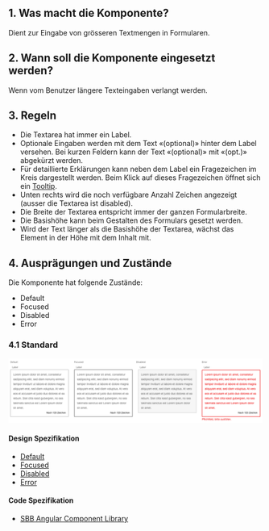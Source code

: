 ## 1. Was macht die Komponente?
Dient zur Eingabe von grösseren Textmengen in Formularen.

## 2. Wann soll die Komponente eingesetzt werden? 
Wenn vom Benutzer längere Texteingaben verlangt werden.

## 3. Regeln 
* Die Textarea hat immer ein Label.
* Optionale Eingaben werden mit dem Text «(optional)» hinter dem Label versehen. Bei kurzen Feldern kann der Text «(optional)» mit «(opt.)» abgekürzt werden.
* Für detaillierte Erklärungen kann neben dem Label ein Fragezeichen im Kreis dargestellt werden. Beim Klick auf dieses Fragezeichen öffnet sich ein [Tooltip](https://digital.sbb.ch/de/websites/components/tooltip).
* Unten rechts wird die noch verfügbare Anzahl Zeichen angezeigt (ausser die Textarea ist disabled).
* Die Breite der Textarea entspricht immer der ganzen Formularbreite.
* Die Basishöhe kann beim Gestalten des Formulars gesetzt werden.
* Wird der Text länger als die Basishöhe der Textarea, wächst das Element in der Höhe mit dem Inhalt mit.

## 4. Ausprägungen und Zustände
Die Komponente hat folgende Zustände:
* Default
* Focused
* Disabled
* Error

### 4.1 Standard
![Darstellung der Komponente Textarea in der Ausprägung Standard](https://raw.githubusercontent.com/sbb-design-systems/design-system-website-documentation/master/documentation/components/textarea/images/textarea_default.png 'class: image')

#### Design Spezifikation
* [Default](https://www.sketch.com/s/80f12b3b-58e5-4b4c-98cd-c553bae18db0/a/OzREQ4#Inspector)
* [Focused](https://www.sketch.com/s/80f12b3b-58e5-4b4c-98cd-c553bae18db0/a/mjKVkJ#Inspector)
* [Disabled](https://www.sketch.com/s/80f12b3b-58e5-4b4c-98cd-c553bae18db0/a/DKwR1W#Inspector)
* [Error](https://www.sketch.com/s/80f12b3b-58e5-4b4c-98cd-c553bae18db0/a/apaOJZ#Inspector)

#### Code Spezifikation
* [SBB Angular Component Library](https://angular.app.sbb.ch/angular/components/textarea?variant=standard)